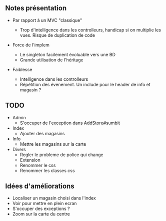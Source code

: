 ## Notes présentation

* Par rapport à un MVC "classique"
    * Trop d'intelligence dans les controlleurs, handicap si on multiplie les vues. Risque de duplication de code
    

* Force de l'implem
    * Le singleton facilement évoluable vers une BD
    * Grande utilisation de l'héritage 
* Faiblesse
    * Intelligence dans les controlleurs
    * Répétition des évenement. Un include pour le header de info et magasin ?





## TODO

* Admin
    * S'occuper de l'exception dans AddStore#sumbit
* Index
    * Ajouter des magasins
* Info
    * Mettre les magasins sur la carte
* Divers
    * Regler le probleme de police qui change
    * Extension
    * Renommer le css
    * Renommer les classes css
    
## Idées d'améliorations

* Localiser un magasin choisi dans l'index
* Voir pour mettre en plein ecran
* S'occuper des exceptions ?
* Zoom sur la carte du centre